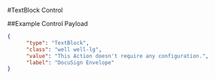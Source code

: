 #TextBlock Control

##Example Control Payload
```json
{
      "type": "TextBlock",      
      "class": "well well-lg",
      "value": "This Action doesn't require any configuration.",
      "label": "DocuSign Envelope"
}
```
